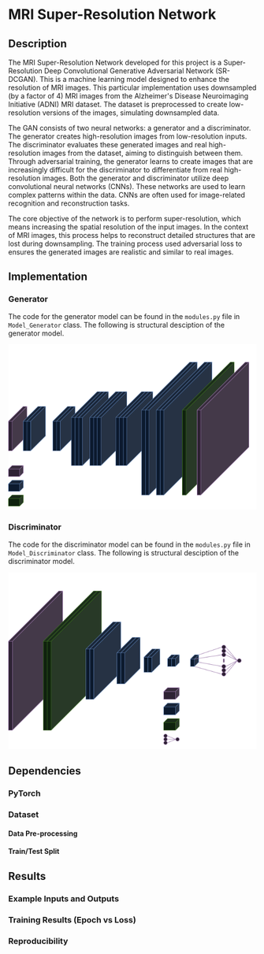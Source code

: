 # MRI Super-Resolution Network

## Description

The MRI Super-Resolution Network developed for this project is a Super-Resolution Deep Convolutional Generative Adversarial Network (SR-DCGAN). This is a machine learning model designed to enhance the resolution of MRI images. This particular implementation uses downsampled (by a factor of 4) MRI images from the Alzheimer's Disease Neuroimaging Initiative (ADNI) MRI dataset. The dataset is preprocessed to create low-resolution versions of the images, simulating downsampled data.

The GAN consists of two neural networks: a generator and a discriminator. The generator creates high-resolution images from low-resolution inputs. The discriminator evaluates these generated images and real high-resolution images from the dataset, aiming to distinguish between them. Through adversarial training, the generator learns to create images that are increasingly difficult for the discriminator to differentiate from real high-resolution images. Both the generator and discriminator utilize deep convolutional neural networks (CNNs). These networks are used to learn complex patterns within the data. CNNs are often used for image-related recognition and reconstruction tasks.

The core objective of the network is to perform super-resolution, which means increasing the spatial resolution of the input images. In the context of MRI images, this process helps to reconstruct detailed structures that are lost during downsampling. The training process used adversarial loss to ensures the generated images are realistic and similar to real images.

## Implementation

### Generator

The code for the generator model can be found in the `modules.py` file in `Model_Generator` class. The following is structural desciption of the generator model.

![Generator](./figures/SR-DC-Generator.png)

### Discriminator

The code for the discriminator model can be found in the `modules.py` file in `Model_Discriminator` class. The following is structural desciption of the discriminator model.

![Discriminator](./figures/SR-DC-Discriminator.png)

## Dependencies

### PyTorch

### Dataset

#### Data Pre-processing

#### Train/Test Split

## Results

### Example Inputs and Outputs

### Training Results (Epoch vs Loss)

### Reproducibility



